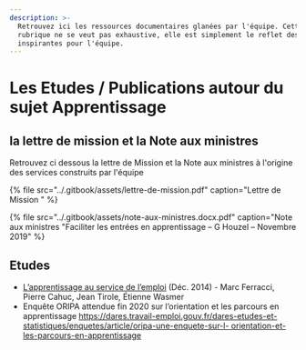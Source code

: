 ```yaml
---
description: >-
  Retrouvez ici les ressources documentaires glanées par l'équipe. Cette
  rubrique ne se veut pas exhaustive, elle est simplement le reflet des lectures
  inspirantes pour l'équipe.
---
```


# Les Etudes / Publications autour du sujet Apprentissage

## la lettre de mission et la Note aux ministres 

Retrouvez ci dessous la lettre de Mission et la Note aux ministres à l'origine des services construits par l'équipe 

{% file src="../.gitbook/assets/lettre-de-mission.pdf" caption="Lettre de Mission " %}

{% file src="../.gitbook/assets/note-aux-ministres.docx.pdf" caption="Note aux ministres \"Faciliter les entrées en apprentissage – G Houzel – Novembre 2019" %}

## Etudes

* [L’apprentissage au service de l’emploi](http://www.cae-eco.fr/L-apprentissage-au-service-de-l-emploi) \(Déc. 2014\) - Marc Ferracci, Pierre Cahuc, Jean Tirole, Étienne Wasmer  
* Enquête ORIPA attendue fin 2020 sur l’orientation et les parcours en apprentissage [https://dares.travail-emploi.gouv.fr/dares-etudes-et-statistiques/enquetes/article/oripa-une-enquete-sur-l- orientation-et-les-parcours-en-apprentissage](https://dares.travail-emploi.gouv.fr/dares-etudes-et-statistiques/enquetes/article/oripa-une-enquete-sur-l-orientation-et-les-parcours-en-apprentissage)



